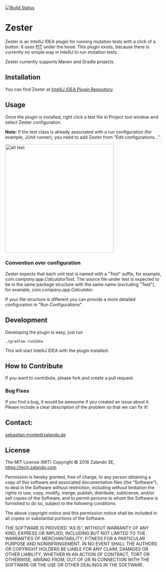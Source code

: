 [![Build Status](https://travis-ci.org/zalando/zester.svg?branch=master)](https://travis-ci.org/zalando/zester)

# Zester
Zester is an IntelliJ IDEA plugin for running mutation tests with a click of a button.
It uses [PIT](http://pitest.org/) under the hood. This plugin exists, because there is currently no simple way in
IntelliJ to run mutation tests.

Zester currently supports Maven and Gradle projects.

## Installation

You can find Zester at [IntelliJ IDEA Plugin Repository](https://plugins.jetbrains.com/plugin/8281).

## Usage
Once the plugin is installed, right click a test file in Project tool window and select Zester configuration.

**Note:** If the test class is already associated with a run configuration (for example, JUnit runner), you need to add Zester from "Edit configurations...".

<a href="https://github.com/zalando/zester/blob/master/docs/run_zester.png?raw=true" target="_blank"><img src="https://github.com/zalando/zester/raw/master/docs/run_zester.png?raw=true" alt="alt text" title="Zester Run" style="width: 350px;"></a>

### Convention over configuration
Zester expects that each unit test is named with a "Test" suffix, for example, _com.company.app.CalculatorTest_.
The source file under test is expected to be in the same package structure with the same name (excluding "Test"), for example,
_com.company.app.Calculator_.

If your file structure is different you can provide a more detailed configuration in "Run Configurations".

## Development

Developing the plugin is easy, just run

```./gradlew runIdea```

This will start IntelliJ IDEA with the plugin installed.

## How to Contribute
If you want to contribute, please fork and create a pull request.

### Bug Fixes
If you find a bug, it would be awesome if you created an issue about it. Please include a clear description of the problem so that we can fix it!

## Contact:
sebastian.monte@zalando.de

## License
The MIT License (MIT) Copyright © 2016 Zalando SE, https://tech.zalando.com

Permission is hereby granted, free of charge, to any person obtaining a copy of this software and associated documentation files (the “Software”), to deal in the Software without restriction, including without limitation the rights to use, copy, modify, merge, publish, distribute, sublicense, and/or sell copies of the Software, and to permit persons to whom the Software is furnished to do so, subject to the following conditions:

The above copyright notice and this permission notice shall be included in all copies or substantial portions of the Software.

THE SOFTWARE IS PROVIDED “AS IS”, WITHOUT WARRANTY OF ANY KIND, EXPRESS OR IMPLIED, INCLUDING BUT NOT LIMITED TO THE WARRANTIES OF MERCHANTABILITY, FITNESS FOR A PARTICULAR PURPOSE AND NONINFRINGEMENT. IN NO EVENT SHALL THE AUTHORS OR COPYRIGHT HOLDERS BE LIABLE FOR ANY CLAIM, DAMAGES OR OTHER LIABILITY, WHETHER IN AN ACTION OF CONTRACT, TORT OR OTHERWISE, ARISING FROM, OUT OF OR IN CONNECTION WITH THE SOFTWARE OR THE USE OR OTHER DEALINGS IN THE SOFTWARE.